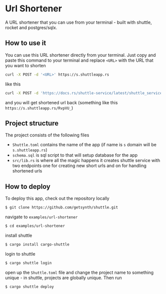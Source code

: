 # Url Shortener

A URL shortener that you can use from your terminal - built with shuttle, rocket and postgres/sqlx.

## How to use it

You can use this URL shortener directly from your terminal. Just copy and paste this command to your terminal and replace `<URL>` with the URL that you want to shorten

```bash
curl -X POST -d '<URL>' https://s.shuttleapp.rs
```

like this

```bash
curl -X POST -d 'https://docs.rs/shuttle-service/latest/shuttle_service/' https://s.shuttleapp.rs
```

and you will get shortened url back (something like this `https://s.shuttleapp.rs/RvpVU_`)

## Project structure

The project consists of the following files

- `Shuttle.toml` contains the name of the app (if name is `s` domain will be `s.shuttleapp.rs`)
- `schema.sql` is sql script to that will setup database for the app
- `src/lib.rs` is where all the magic happens it creates shuttle service with two endpoints one for creating new short urls and on for handling shortened urls

## How to deploy

To deploy this app, check out the repository locally

```bash
$ git clone https://github.com/getsynth/shuttle.git
```

navigate to `examples/url-shortener`

```bash
$ cd examples/url-shortener
```

install shuttle

```bash
$ cargo install cargo-shuttle
```

login to shuttle

```bash
$ cargo shuttle login
```

open up the `Shuttle.toml` file and change the project name to something 
unique - in shuttle, projects are globally unique. Then run

```bash
$ cargo shuttle deploy
```
